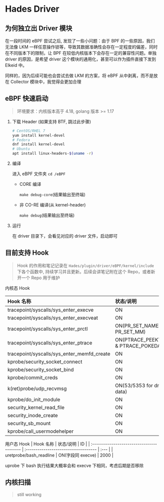 # Hades Driver

## 为何独立出 Driver 模块

在一段时间的 eBPF 尝试之后, 发现了一些小问题：由于 BPF 的一些原因，我们无法像 LKM 一样任意操作锁等，导致其数据准确性会存在一定程度的偏差，同时在不同版本下的限制，让 BPF 在较低内核版本下会存在一定的兼容性问题。单独 driver 的原因，是希望 driver 这个模块的通用化，甚至可以作为插件直接下发到 Elkeid 中。

同样的，因为后续可能也会尝试去做 LKM 的方案，将 eBPF 从中剥离，而不是放在 Collector 模块中，我觉得会更加合理

## eBPF 快速启动

> 环境要求：内核版本高于 4.18, golang 版本 >= 1.17

1. 下载 Header (如果支持 BTF, 跳过此步骤)

   ```bash
   # CentOS/RHEL 7
   yum install kernel-devel
   # Fedora
   dnf install kernel-devel
   # Ubuntu
   apt install linux-headers-$(uname -r)
   ```

2. 编译

   进入 eBPF 文件夹 `cd /eBPF`

   - CORE 编译

     `make debug-core`(结果输出至终端)

   - 非 CO-RE 编译(从 kernel-header)

     `make debug`(结果输出至终端)

3. 运行

   在 driver 目录下，会看见对应的 driver 文件，启动即可

## 目前支持 Hook

> Hook 的作用和笔记记录在 `Hades/plugin/driver/eBPF/kernel/include` 下各个函数中, 持续学习并且更新。后续会讲笔记附在这个 Repo，或者新开一个 Repo 用于维护

内核态 Hook

| Hook 名称                                  | 状态/说明                             | ID   |
| :----------------------------------------- | :------------------------------------ | :--- |
| tracepoint/syscalls/sys_enter_execve       | ON                                    | 700  |
| tracepoint/syscalls/sys_enter_execveat     | ON                                    | 698  |
| tracepoint/syscalls/sys_enter_prctl        | ON(PR_SET_NAME & PR_SET_MM)           | 200  |
| tracepoint/syscalls/sys_enter_ptrace       | ON(PTRACE_PEEKTEXT & PTRACE_POKEDATA) | 164  |
| tracepoint/syscalls/sys_enter_memfd_create | ON                                    | 614  |
| kprobe/security_socket_connect             | ON                                    | 1022 |
| kprobe/security_socket_bind                | ON                                    | 1024 |
| kprobe/commit_creds                        | ON                                    | 1011 |
| k(ret)probe/udp_recvmsg                    | ON(53/5353 for dns data)              | 1025 |
| kprobe/do_init_module                      | ON                                    | 1026 |
| security_kernel_read_file                  | ON                                    | 1027 |
| security_inode_create                      | ON                                    | 1028 |
| security_sb_mount                          | ON                                    | 1029 |
| kprobe/call_usermodehelper                 | ON                                    | 1030 |

用户态 Hook
| Hook 名称 | 状态/说明 | ID |
| :----------------------------------------- | :------------------------------------ | :--- |
| uretprobe/bash_readline | ON(字段同 execve) | 2000 |

uprobe 下 bash 执行结果大概率会和 execve 下相同，考虑后期是否移除

## 内核扫描

> still working
